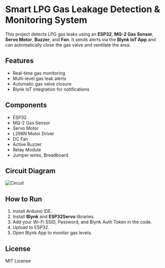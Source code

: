 # Smart LPG Gas Leakage Detection & Monitoring System

This project detects LPG gas leaks using an **ESP32**, **MQ-2 Gas Sensor**, **Servo Motor**, **Buzzer**, and **Fan**. It sends alerts via the **Blynk IoT App** and can automatically close the gas valve and ventilate the area.

## Features
- Real-time gas monitoring
- Multi-level gas leak alerts
- Automatic gas valve closure
- Blynk IoT integration for notifications

## Components
- ESP32
- MQ-2 Gas Sensor
- Servo Motor
- L298N Motor Driver
- DC Fan
- Active Buzzer
- Relay Module
- Jumper wires, Breadboard

## Circuit Diagram
![Circuit](circuit-diagram.png)  <!-- yaha tum image ka link add karoge -->

## How to Run
1. Install Arduino IDE.
2. Install **Blynk** and **ESP32Servo** libraries.
3. Add your Wi-Fi SSID, Password, and Blynk Auth Token in the code.
4. Upload to ESP32.
5. Open Blynk App to monitor gas levels.

## License
MIT License
